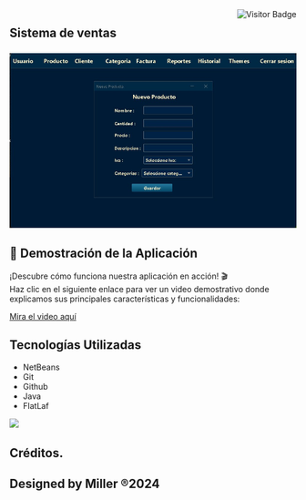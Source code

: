 <img align="right" src="http://visitor-badge.laobi.icu/badge?page_id=Miller38/Sistema-Ventas-Java-Flatlaf" alt="Visitor Badge" />



<h2>Sistema de ventas</h2>

<h3></h3>

![Preview 1](preview1.jpg)



## 🎥 Demostración de la Aplicación

¡Descubre cómo funciona nuestra aplicación en acción! 🎬  
Haz clic en el siguiente enlace para ver un video demostrativo donde explicamos sus principales características y funcionalidades:

[Mira el video aquí]()


## Tecnologías Utilizadas

- NetBeans
- Git
- Github
- Java
- FlatLaf

<img src="https://skillicons.dev/icons?i=java,git,github" /> <br/>


## Créditos.
## Designed by Miller ®2024

